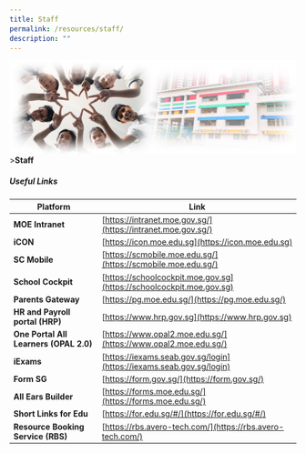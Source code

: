 ```yaml
---
title: Staff
permalink: /resources/staff/
description: ""
---
```

![Sub-banner](/images/sub%20banner.jpg)
&gt;**Staff**

##### Useful Links

| Platform | Link | 
| -------- | -------- | 
| **MOE Intranet**     | [https://intranet.moe.gov.sg/](https://intranet.moe.gov.sg/)     | 
| **iCON**    | [https://icon.moe.edu.sg](https://icon.moe.edu.sg)    | 
| **SC Mobile**     | [https://scmobile.moe.edu.sg/](https://scmobile.moe.edu.sg/)     | 
| **School Cockpit**     | [https://schoolcockpit.moe.gov.sg](https://schoolcockpit.moe.gov.sg)     | 
| **Parents Gateway**     | [https://pg.moe.edu.sg/](https://pg.moe.edu.sg/)    | 
| **HR and Payroll portal (HRP)**     | [https://www.hrp.gov.sg](https://www.hrp.gov.sg)     | 
| **One Portal All Learners (OPAL 2.0)**     | [https://www.opal2.moe.edu.sg/](https://www.opal2.moe.edu.sg/)   | 
| **iExams**     | [https://iexams.seab.gov.sg/login](https://iexams.seab.gov.sg/login)     | 
| **Form SG**    | [https://form.gov.sg/](https://form.gov.sg/)    | 
| **All Ears Builder**     | [https://forms.moe.edu.sg/](https://forms.moe.edu.sg/)     | 
| **Short Links for Edu**     | [https://for.edu.sg/#/](https://for.edu.sg/#/)    |
| **Resource Booking Service (RBS)**     | [https://rbs.avero-tech.com/](https://rbs.avero-tech.com/)    |


